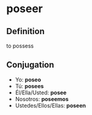 # poseer

## Definition
to possess

## Conjugation

- Yo: **poseo**
- Tú: **posees**
- Él/Ella/Usted: **posee**
- Nosotros: **poseemos**
- Ustedes/Ellos/Ellas: **poseen**